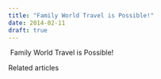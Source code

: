```yaml
---
title: "Family World Travel is Possible!"
date: 2014-02-11
draft: true
---
```


 Family World Travel is Possible!  
  
  

<!--more-->

Related articles

